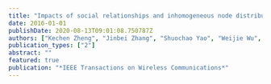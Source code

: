 ```yaml
---
title: "Impacts of social relationships and inhomogeneous node distribution on the network performance"
date: 2016-01-01
publishDate: 2020-08-13T09:01:08.750787Z
authors: ["Kechen Zheng", "Jinbei Zhang", "Shuochao Yao", "Weijie Wu", "Xinbing Wang", "Chunyi Peng"]
publication_types: ["2"]
abstract: ""
featured: true
publication: "*IEEE Transactions on Wireless Communications*"
---
```


